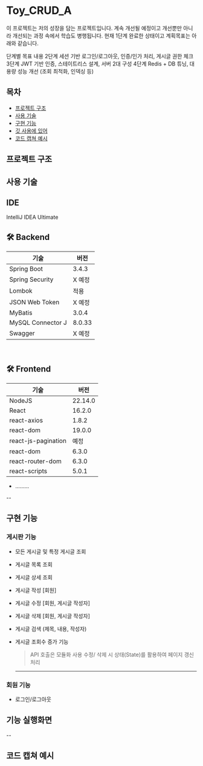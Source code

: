 # Toy_CRUD_A

이 프로젝트는 저의 성장을 담는 프로젝트입니다. 
계속 개선될 예정이고 개선뿐만 아니라 개선되는 과정 속에서 학습도 병행됩니다.
현재 1단계 완료한 상태이고 계획목표는 아래와 같습니다.

단계별	목표 내용
2단계	세션 기반 로그인/로그아웃, 인증/인가 처리, 게시글 권한 체크
3단계	JWT 기반 인증, 스테이트리스 설계, 서버 2대 구성
4단계	Redis + DB 튜닝, 대용량 성능 개선 (조회 최적화, 인덱싱 등)


## 목차


- [프로젝트 구조](#프로젝트-구조)
- [사용 기술](#사용-기술)
- [구현 기능](#구현-기능)
- [깃 사용에 있어](#깃-사용에-있어)
- [코드 캡쳐 예시](#코드-캡쳐-예시)


## 프로젝트 구조


## 사용 기술

## IDE
 IntelliJ IDEA Ultimate
## :hammer_and_wrench: Backend

| 기술                | 버전    |
|---------------------|--------|
| Spring Boot         | 3.4.3  |
| Spring Security     | X 예정 |
|  Lombok   | 적용  |
| JSON Web Token      | X 예정 |
| MyBatis             | 3.0.4  |
| MySQL Connector J   | 8.0.33 |
| Swagger             |  X 예정 |

<br />

## :hammer_and_wrench: Frontend

| 기술               | 버전    |
|--------------------|--------|
| NodeJS             | 22.14.0 |
| React              | 16.2.0  |
| react-axios        | 1.8.2   |
| react-dom          | 19.0.0  |
| react-js-pagination|  예정  |
| react-dom       | 6.3.0   |
| react-router-dom   | 6.3.0   |
| react-scripts      | 5.0.1   |
- .........

--
## 구현 기능

### 게시판 기능
- 모든 게시글 및 특정 게시글 조회
- 게시글 목록 조회
- 게시글 상세 조회
- 게시글 작성 [회원]
- 게시글 수정 [회원, 게시글 작성자]
- 게시글 삭제 [회원, 게시글 작성자]
- 게시글 검색 (제목, 내용, 작성자)
- 게시글 조회수 증가 기능

  > API 호출은 모듈화 사용
  > 수정/ 삭제 시 상태(State)를 활용하여 페이지 갱신 처리
  ---
  


### 회원 기능
- 로그인/로그아웃

## 기능 실행화면

--


## 코드 캡쳐 예시


